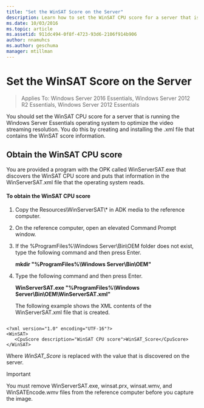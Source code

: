 ```yaml
---
title: "Set the WinSAT Score on the Server"
description: Learn how to set the WinSAT CPU score for a server that is running the Windows Server Essentials operating system to optimize the video streaming resolution.
ms.date: 10/03/2016
ms.topic: article
ms.assetid: 911dc494-0f8f-4723-93d6-2106f914b906
author: nnamuhcs
ms.author: geschuma
manager: mtillman
---
```


# Set the WinSAT Score on the Server

>Applies To: Windows Server 2016 Essentials, Windows Server 2012 R2 Essentials, Windows Server 2012 Essentials

You should set the WinSAT CPU score for a server that is running the  Windows Server Essentials operating system to optimize the video streaming resolution. You do this by creating and installing the .xml file that contains the WinSAT score information.

## Obtain the WinSAT CPU score
 You are provided a program with the OPK called WinServerSAT.exe that discovers the WinSAT CPU score and puts that information in the WinServerSAT.xml file that the operating system reads.

#### To obtain the WinSAT CPU score

1. Copy the Resources\WinServerSAT\\* in ADK media to the reference computer.

2. On the reference computer, open an elevated Command Prompt window.

3. If the %ProgramFiles%\Windows Server\Bin\OEM folder does not exist, type the following command and then press Enter.

    **mkdir "%ProgramFiles%\Windows Server\Bin\OEM"**

4. Type the following command and then press Enter.

    **WinServerSAT.exe "%ProgramFiles%\Windows Server\Bin\OEM\WinServerSAT.xml"**

   The following example shows the XML contents of the WinServerSAT.xml file that is created.

```

<?xml version="1.0" encoding="UTF-16"?>
<WinSAT>
   <CpuScore description="WinSAT CPU score">WinSAT_Score</CpuScore>
</WinSAT>
```

 Where *WinSAT_Score* is replaced with the value that is discovered on the server.

> [!IMPORTANT]
>  You must remove WinServerSAT.exe, winsat.prx, winsat.wmv, and WinSATEncode.wmv files from the reference computer before you capture the image.
